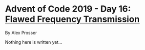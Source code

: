 # Advent of Code 2019 - Day 16: [Flawed Frequency Transmission](https://adventofcode.com/2019/day/16)
By Alex Prosser

Nothing here is written yet...